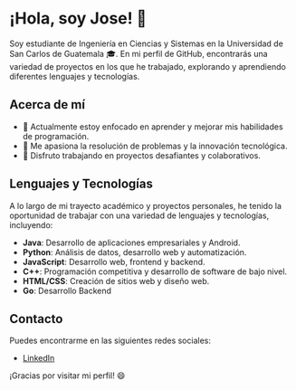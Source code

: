 <!-- Encabezado -->
# ¡Hola, soy Jose! 👋

Soy estudiante de Ingeniería en Ciencias y Sistemas en la Universidad de San Carlos de Guatemala 🎓. En mi perfil de GitHub, encontrarás una variedad de proyectos en los que he trabajado, explorando y aprendiendo diferentes lenguajes y tecnologías.

## Acerca de mí

- 🔭 Actualmente estoy enfocado en aprender y mejorar mis habilidades de programación.
- 🌱 Me apasiona la resolución de problemas y la innovación tecnológica.
- 🚀 Disfruto trabajando en proyectos desafiantes y colaborativos.

## Lenguajes y Tecnologías

A lo largo de mi trayecto académico y proyectos personales, he tenido la oportunidad de trabajar con una variedad de lenguajes y tecnologías, incluyendo:

- **Java**: Desarrollo de aplicaciones empresariales y Android.
- **Python**: Análisis de datos, desarrollo web y automatización.
- **JavaScript**: Desarrollo web, frontend y backend.
- **C++**: Programación competitiva y desarrollo de software de bajo nivel.
- **HTML/CSS**: Creación de sitios web y diseño web.
- **Go**: Desarrollo Backend


## Contacto

Puedes encontrarme en las siguientes redes sociales:

- [LinkedIn](www.linkedin.com/in/jose-fernando-alvarez-morales-67b75a248)

¡Gracias por visitar mi perfil! 😄
